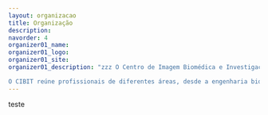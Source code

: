 ```yaml
---
layout: organizacao
title: Organização
description: 
navorder: 4
organizer01_name:
organizer01_logo:
organizer01_site:
organizer01_description: "zzz O Centro de Imagem Biomédica e Investigação Translacional (CIBIT), sediado no Instituto de Ciências Nucleares Aplicadas à Saúde da Universidade de Coimbra (ICNAS), é um instituto dedicado à investigação fundamental e aplicada nas áreas da imagem biomédica e neurociências clínicas, procurando a translação do conhecimento científico para a prática clínica.</br> 

O CIBIT reúne profissionais de diferentes áreas, desde a engenharia biomédica, à psicologia, passando pela medicina, biologia e bioquímica. Desenvolve trabalhos em colaboração com clínicos, associações de doentes e também com a indústria. Dispõe de um conjunto de equipamentos e infraestruturas que possibilitam o desenvolvimento de investigação de ponta. A Escola de Verão é uma excelente oportunidade para ficares a conhecer melhor o CIBIT e o trabalho que aqui se desenvolve!"
---
```

teste























